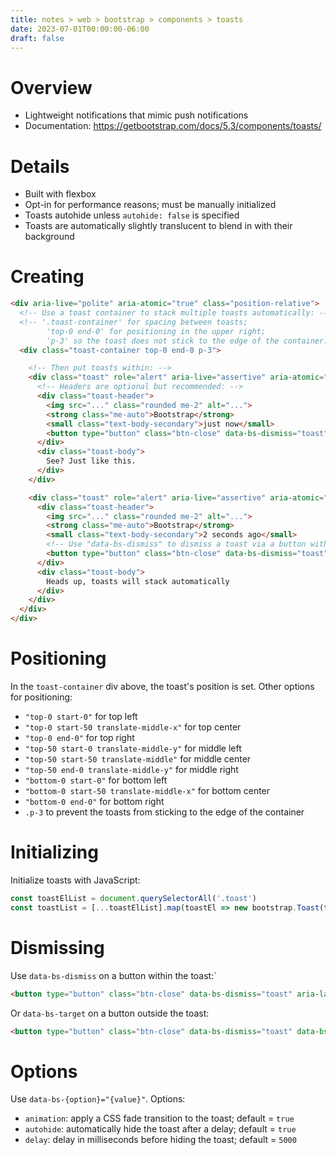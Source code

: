```yaml
---
title: notes > web > bootstrap > components > toasts
date: 2023-07-01T00:00:00-06:00
draft: false
---
```


# Overview
- Lightweight notifications that mimic push notifications
- Documentation: https://getbootstrap.com/docs/5.3/components/toasts/

# Details
- Built with flexbox
- Opt-in for performance reasons; must be manually initialized
- Toasts autohide unless `autohide: false` is specified
- Toasts are automatically slightly translucent to blend in with their background

# Creating
```html
<div aria-live="polite" aria-atomic="true" class="position-relative">
  <!-- Use a toast container to stack multiple toasts automatically: -->
  <!-- '.toast-container' for spacing between toasts;
        'top-0 end-0' for positioning in the upper right;
        'p-3' so the toast does not stick to the edge of the container: -->
  <div class="toast-container top-0 end-0 p-3">

    <!-- Then put toasts within: -->
    <div class="toast" role="alert" aria-live="assertive" aria-atomic="true">
      <!-- Headers are optional but recommended: -->
      <div class="toast-header">
        <img src="..." class="rounded me-2" alt="...">
        <strong class="me-auto">Bootstrap</strong>
        <small class="text-body-secondary">just now</small>
        <button type="button" class="btn-close" data-bs-dismiss="toast" aria-label="Close"></button>
      </div>
      <div class="toast-body">
        See? Just like this.
      </div>
    </div>

    <div class="toast" role="alert" aria-live="assertive" aria-atomic="true">
      <div class="toast-header">
        <img src="..." class="rounded me-2" alt="...">
        <strong class="me-auto">Bootstrap</strong>
        <small class="text-body-secondary">2 seconds ago</small>
        <!-- Use "data-bs-dismiss" to dismiss a toast via a button within the toast: -->
        <button type="button" class="btn-close" data-bs-dismiss="toast" aria-label="Close"></button>
      </div>
      <div class="toast-body">
        Heads up, toasts will stack automatically
      </div>
    </div>
  </div>
</div>
```

# Positioning
In the `toast-container` div above, the toast's position is set.  Other options for positioning:
- `"top-0 start-0"` for top left
- `"top-0 start-50 translate-middle-x"` for top center
- `"top-0 end-0"` for top right
- `"top-50 start-0 translate-middle-y"` for middle left
- `"top-50 start-50 translate-middle"` for middle center
- `"top-50 end-0 translate-middle-y"` for middle right
- `"bottom-0 start-0"` for bottom left
- `"bottom-0 start-50 translate-middle-x"` for bottom center
- `"bottom-0 end-0"` for bottom right
- `.p-3` to prevent the toasts from sticking to the edge of the container

# Initializing
Initialize toasts with JavaScript:
```js
const toastElList = document.querySelectorAll('.toast')
const toastList = [...toastElList].map(toastEl => new bootstrap.Toast(toastEl, option))
```

# Dismissing
Use `data-bs-dismiss` on a button within the toast:`
```html
<button type="button" class="btn-close" data-bs-dismiss="toast" aria-label="Close"></button>
```

Or `data-bs-target` on a button outside the toast:
```html
<button type="button" class="btn-close" data-bs-dismiss="toast" data-bs-target="#my-toast" aria-label="Close"></button>
```

# Options
Use `data-bs-{option}="{value}"`.  Options:
- `animation`: apply a CSS fade transition to the toast; default = `true`
- `autohide`: automatically hide the toast after a delay; default = `true`
- `delay`: delay in milliseconds before hiding the toast; default = `5000`